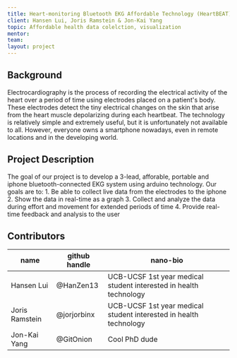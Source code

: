 ```yaml
---
title: Heart-monitoring Bluetooth EKG Affordable Technology (HeartBEAT)
client: Hansen Lui, Joris Ramstein & Jon-Kai Yang
topic: Affordable health data colelction, visualization
mentor:
team:
layout: project
---
```


## Background

Electrocardiography is the process of recording the electrical activity of 
the heart over a period of time using electrodes placed on a patient's body. 
These electrodes detect the tiny electrical changes on the skin that arise 
from the heart muscle depolarizing during each heartbeat. The technology is
relatively simple and extremely useful, but it is unfortunately not available
to all. However, everyone owns a smartphone nowadays, even in remote locations
and in the developing world. 

## Project Description

The goal of our project is to develop a 3-lead, afforable, portable and iphone
bluetooth-connected EKG system using arduino technology. Our goals are to:
      1. Be able to collect live data from the electrodes to the iphone
      2. Show the data in real-time as a graph
      3. Collect and analyze the data during effort and movement for extended 
      periods of time
      4. Provide real-time feedback and analysis to the user

## Contributors

name | github handle | nano-bio 
--- | --- | ---
Hansen Lui | @HanZen13 | UCB-UCSF 1st year medical student interested in health technology
Joris Ramstein | @jorjorbinx | UCB-UCSF 1st year medical student interested in health technology
Jon-Kai Yang | @GitOnion | Cool PhD dude 

